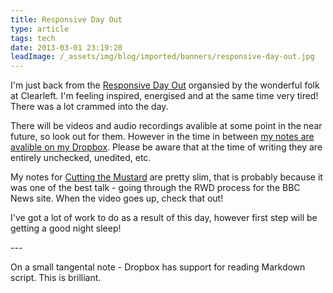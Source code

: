 ```yaml
---
title: Responsive Day Out
type: article
tags: tech
date: 2013-03-01 23:19:20
leadImage: /_assets/img/blog/imported/banners/responsive-day-out.jpg
---
```

<p> I&#39;m just back from the <a href="http://responsiveconf.com/">Responsive Day Out</a> organsied by the wonderful folk at Clearleft. I&#39;m feeling inspired, energised and at the same time very tired! There was a lot crammed into the day.</p><p> There will be videos and audio recordings avalible at some point in the near future, so look out for them. However in the time in between <a href="https://www.dropbox.com/sh/bqy9jw1808v9ffs/kkY_G1IeYr">my notes are avalible on my Dropbox</a>. Please be aware that at the time of writing they are entirely unchecked, unedited, etc.</p><p> My notes for <a href="https://www.dropbox.com/sh/bqy9jw1808v9ffs/V3Ne67HBSR/RDO.03.Cutting-the-mustard.md">Cutting the Mustard</a> are pretty slim, that is probably because it was one of the best talk - going through the RWD process for the BBC News site. When the video goes up, check that out!</p><p> I&#39;ve got a lot of work to do as a result of this day, however first step will be getting a good night sleep!</p><p> ---</p><p> <span>On a small tangental note - Dropbox has support for reading Markdown script. This is brilliant.</span></p>
